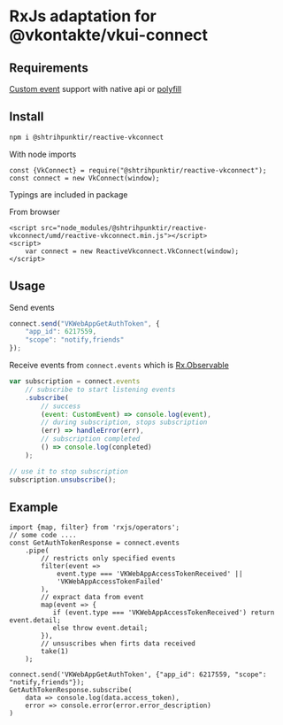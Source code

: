 # RxJs adaptation for @vkontakte/vkui-connect

## Requirements
[Сustom event](https://developer.mozilla.org/ru/docs/Web/API/CustomEvent) support with native api or [polyfill](https://www.npmjs.com/package/custom-event-polyfill)

## Install

```bash
npm i @shtrihpunktir/reactive-vkconnect
```

With node imports
```
const {VkConnect} = require("@shtrihpunktir/reactive-vkconnect");
const connect = new VkConnect(window);
```

Typings are included in package

From browser
```
<script src="node_modules/@shtrihpunktir/reactive-vkconnect/umd/reactive-vkconnect.min.js"></script>
<script>
    var connect = new ReactiveVkconnect.VkConnect(window);
</script>
```

## Usage
Send events
```js
connect.send("VKWebAppGetAuthToken", {
    "app_id": 6217559,
    "scope": "notify,friends"
});
```

Receive events from `connect.events` which is [Rx.Observable](http://reactivex.io/documentation/observable.html)
```js
var subscription = connect.events
    // subscribe to start listening events
    .subscribe(
        // success
        (event: CustomEvent) => console.log(event),
        // during subscription, stops subscription
        (err) => handleError(err),
        // subscription completed
        () => console.log(conpleted)
    );

// use it to stop subscription
subscription.unsubscribe();
```

## Example

```
import {map, filter} from 'rxjs/operators';
// some code ....
const GetAuthTokenResponse = connect.events
    .pipe(
        // restricts only specified events
        filter(event =>
            event.type === 'VKWebAppAccessTokenReceived' ||
            'VKWebAppAccessTokenFailed'
        ),
        // expract data from event
        map(event => {
           if (event.type === 'VKWebAppAccessTokenReceived') return event.detail;
           else throw event.detail;
        }),
        // unsuscribes when firts data received
        take(1)
    );

connect.send('VKWebAppGetAuthToken', {"app_id": 6217559, "scope": "notify,friends"});
GetAuthTokenResponse.subscribe(
    data => console.log(data.access_token),
    error => console.error(error.error_description)
)
```